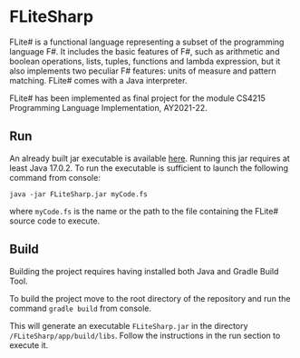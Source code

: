 # FLiteSharp
FLite# is a functional language representing a subset of the programming language F#. It includes the basic features of F#, such as arithmetic and boolean operations, lists, tuples, functions and lambda expression, but it also implements two peculiar F# features: units of measure and pattern matching. FLite# comes with a Java interpreter.

FLite# has been implemented as final project for the module CS4215 Programming Language Implementation, AY2021-22.

## Run
An already built jar executable is available [here](executable/). Running this jar requires at least Java 17.0.2.
To run the executable is sufficient to launch the following command from console:

<code>java -jar FLiteSharp.jar myCode.fs</code>

where <code>myCode.fs</code> is the name or the path to the file containing the FLite# source code to execute.

## Build
Building the project requires having installed both Java and Gradle Build Tool.

To build the project move to the root directory of the repository and run the command 
<code>gradle build</code>
from console.

This will generate an executable <code>FLiteSharp.jar</code> in the directory <code>/FLiteSharp/app/build/libs</code>. Follow the instructions in the run section to execute it.

